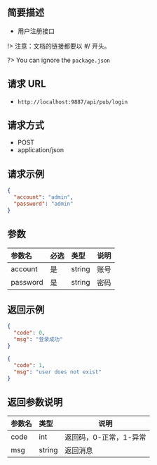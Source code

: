 ## 简要描述

- 用户注册接口

!> 注意：文档的链接都要以 #/ 开头。

?> You can ignore the `package.json`

## 请求 URL

- `http://localhost:9887/api/pub/login`

## 请求方式

- POST
- application/json

## 请求示例

```json
{
  "account": "admin",
  "password": "admin"
}
```

## 参数

| 参数名   | 必选 | 类型   | 说明 |
| :------- | :--- | :----- | ---- |
| account  | 是   | string | 账号 |
| password | 是   | string | 密码 |

## 返回示例

```json
{
  "code": 0,
  "msg": "登录成功"
}
```

```json
{
  "code": 1,
  "msg": "user does not exist"
}
```

## 返回参数说明

| 参数名 | 类型   | 说明                   |
| :----- | :----- | ---------------------- |
| code   | int    | 返回码，0-正常，1-异常 |
| msg    | string | 返回消息               |
